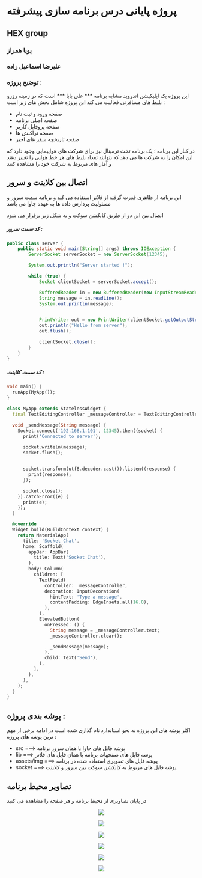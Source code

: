 # پروژه پایانی درس برنامه سازی پیشرفته
## HEX group
### پویا همراز
### علیرضا اسماعیل زاده

### توضیح پروژه :
این پروژه یک اپلیکیشن اندروید مشابه برنامه *** علی بابا *** است که در زمینه رزرو بلیط های مسافرتی فعالیت می کند
این پروژه شامل بخش های زیر است :

- صفحه ورود و ثبت نام
- صفحه اصلی برنامه
- صفحه پروفایل کاربر
- صفحه تراکنش ها
- صفحه تاریخچه سفر های اخیر

در کنار این برنامه ؛ یک برنامه تحت ترمینال نیز برای شرکت های هواپیمایی وجود دارد که این امکان را به شرکت ها می دهد که بتوانند تعداد بلیط  های هر خط هوایی را تغییر دهند و آمار های مربوط به شرکت خود را مشاهده کنند


## اتصال بین کلاینت و سرور
این برنامه از ظاهری قدرت گرفته از فلاتر استفاده می کند و برنامه سمت سرور و مسئولیت پردازش داده ها به عهده جاوا می باشد

اتصال بین این دو از طریق کانکشن سوکت و به شکل زیر برقرار می شود


##### کد سمت سرور :

```java
public class server {
    public static void main(String[] args) throws IOException {
        ServerSocket serverSocket = new ServerSocket(12345);

        System.out.println("Server started !");

        while (true) {
            Socket clientSocket = serverSocket.accept();

            BufferedReader in = new BufferedReader(new InputStreamReader(clientSocket.getInputStream()));
            String message = in.readLine();
            System.out.println(message);


            PrintWriter out = new PrintWriter(clientSocket.getOutputStream(), true);
            out.println("Hello from server");
            out.flush();

            clientSocket.close();
        }
    }
}
```

##### کد سمت کلاینت :
``` dart
void main() {
  runApp(MyApp());
}

class MyApp extends StatelessWidget {
  final TextEditingController _messageController = TextEditingController();

  void _sendMessage(String message) {
    Socket.connect('192.168.1.101', 12345).then((socket) {
      print('Connected to server');

      socket.writeln(message);
      socket.flush();


      socket.transform(utf8.decoder.cast()).listen((response) {
        print(response);
      });

      socket.close();
    }).catchError((e) {
      print(e);
    });
  }

  @override
  Widget build(BuildContext context) {
    return MaterialApp(
      title: 'Socket Chat',
      home: Scaffold(
        appBar: AppBar(
          title: Text('Socket Chat'),
        ),
        body: Column(
          children: [
            TextField(
              controller: _messageController,
              decoration: InputDecoration(
                hintText: 'Type a message',
                contentPadding: EdgeInsets.all(16.0),
              ),
            ),
            ElevatedButton(
              onPressed: () {
                String message = _messageController.text;
                _messageController.clear();

                _sendMessage(message);
              },
              child: Text('Send'),
            ),
          ],
        ),
      ),
    );
  }
}
```

## پوشه بندی پروژه :
اکثر پوشه های این پروژه به نحو استاندارد نام گذاری شده است
در ادامه برخی از مهم ترین پوشه های پروژه :

- src        ===>  پوشه فایل های جاوا یا همان سرور برنامه
- lib        ===>  پوشه فایل های صفحهات برنامه یا همان فایل های فلاتر
- assets/img ===>  پوشه فایل های تصویری استفاده شده در برنامه
- socket     ===>  پوشه فایل های مربوط به کانکشن سوکت بین سرور و کلاینت


## تصاویر محیط برنامه
در پایان تصاویری از محیط برنامه و هر صفحه را مشاهده می کنید

<p align="center"> <img src="assets/img/preview (1).jpg"> </p>
<p align="center"> <img src="assets/img/preview (2).jpg"> </p>
<p align="center"> <img src="assets/img/preview (3).jpg"> </p>
<p align="center"> <img src="assets/img/preview (4).jpg"> </p>
<p align="center"> <img src="assets/img/preview (5).jpg"> </p> 
<p align="center"> <img src="assets/img/preview (6).jpg"> </p>
